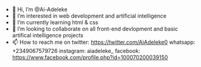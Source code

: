 - 👋 Hi, I’m @Ai-Adeleke
- 👀 I’m interested in web development and artificial intelligence
- 🌱 I’m currently learning html & css
- 💞️ I’m looking to collaborate on all front-end devlopment and basic artifical intelligence projects 
- 📫 How to reach me on twitter: https://twitter.com/AiAdeleke0
                         whatsapp: +2349067579726
                         instagram: aiadeleke_
                         facebook: https://www.facebook.com/profile.php?id=100070200039150


<!---
Ai-Adeleke/Ai-Adeleke is a ✨ special ✨ repository because its `README.md` (this file) appears on your GitHub profile.
You can click the Preview link to take a look at your changes.
--->
